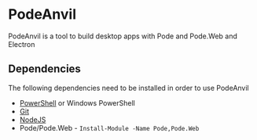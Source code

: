 # PodeAnvil

PodeAnvil is a tool to build desktop apps with Pode and Pode.Web and Electron

## Dependencies

The following dependencies need to be installed in order to use PodeAnvil

- [PowerShell](https://github.com/PowerShell/PowerShell/releases) or Windows PowerShell
- [Git](https://git-scm.com/downloads)
- [NodeJS](https://nodejs.org/)
- Pode/Pode.Web - `Install-Module -Name Pode,Pode.Web`



